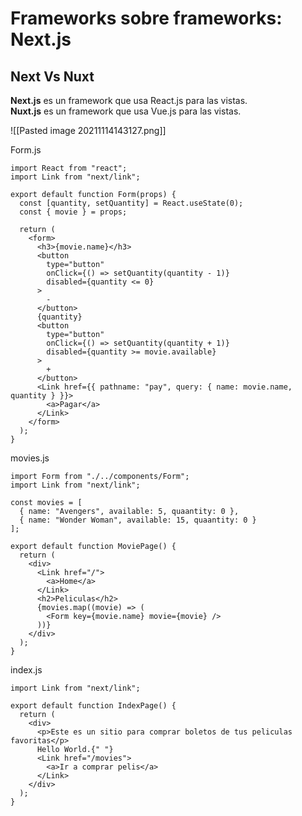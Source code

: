 # Frameworks sobre frameworks: Next.js

## Next Vs Nuxt

**Next.js** es un framework que usa React.js para las vistas.  
**Nuxt.js** es un framework que usa Vue.js para las vistas.

![[Pasted image 20211114143127.png]]

Form.js

```
import React from "react";
import Link from "next/link";

export default function Form(props) {
  const [quantity, setQuantity] = React.useState(0);
  const { movie } = props;

  return (
    <form>
      <h3>{movie.name}</h3>
      <button
        type="button"
        onClick={() => setQuantity(quantity - 1)}
        disabled={quantity <= 0}
      >
        -
      </button>
      {quantity}
      <button
        type="button"
        onClick={() => setQuantity(quantity + 1)}
        disabled={quantity >= movie.available}
      >
        +
      </button>
      <Link href={{ pathname: "pay", query: { name: movie.name, quantity } }}>
        <a>Pagar</a>
      </Link>
    </form>
  );
}

```

movies.js

```
import Form from "./../components/Form";
import Link from "next/link";

const movies = [
  { name: "Avengers", available: 5, quaantity: 0 },
  { name: "Wonder Woman", available: 15, quaantity: 0 }
];

export default function MoviePage() {
  return (
    <div>
      <Link href="/">
        <a>Home</a>
      </Link>
      <h2>Peliculas</h2>
      {movies.map((movie) => (
        <Form key={movie.name} movie={movie} />
      ))}
    </div>
  );
}

```

index.js

```
import Link from "next/link";

export default function IndexPage() {
  return (
    <div>
      <p>Este es un sitio para comprar boletos de tus peliculas favoritas</p>
      Hello World.{" "}
      <Link href="/movies">
        <a>Ir a comprar pelis</a>
      </Link>
    </div>
  );
}

```